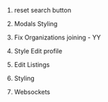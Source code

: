 1. reset search button
2. Modals Styling
3. Fix Organizations joining - YY
8. Style Edit profile
9. Edit Listings
10. Styling


1. Websockets